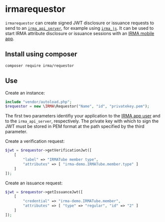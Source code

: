 # irmarequestor

`irmarequestor` can create signed JWT disclosure or issuance requests to send to an [`irma_api_server`](https://github.com/privacybydesign/irma_api_server), for example using [`irma_js`](https://github.com/privacybydesign/irma_js). It can be used to start IRMA attribute disclosure or issuance sessions with an [IRMA mobile app](https://github.com/privacybydesign/irma_mobile).

## Install using composer

```
composer require irma/requestor
```

## Use

Create an instance:
```php
include "vendor/autoload.php";
$requestor = new \IRMA\Requestor("Name", "id", "privatekey.pem");
```

The first two parameters identifiy your application to the [IRMA app user](https://github.com/privacybydesign/irma_mobile) and to the `irma_api_server`, respectively. The private key with which to sign the JWT must be stored in PEM format at the path specified by the third parameter.

Create a verification request:
```php
$jwt = $requestor->getVerificationJwt([
	[
		"label" => "IRMATube member type",
		"attributes" => [ "irma-demo.IRMATube.member.type" ]
	]
]);
```

Create an issuance request:
```php
$jwt = $requestor->getIssuanceJwt([
	[
		"credential" => "irma-demo.IRMATube.member",
		"attributes" => [ "type" => "regular", "id" => "2" ]
	]
]);
```
